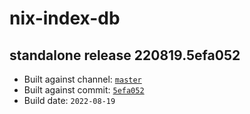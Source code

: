 # nix-index-db
## standalone release 220819.5efa052
- Built against channel: [`master`](https://github.com/nixos/nixpkgs/tree/master)
- Built against commit: [`5efa052`](https://github.com/NixOS/nixpkgs/commit/5efa0529286c94347ce9f977e780016b4b21fa9e)
- Build date: `2022-08-19`
